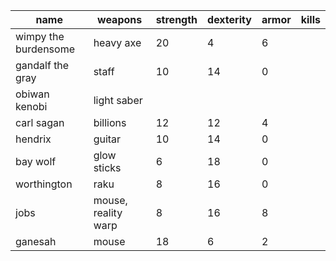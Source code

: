 | name                 | weapons             | strength | dexterity | armor | kills |
|-------------------- |------------------- |-------- |--------- |----- |----- |
| wimpy the burdensome | heavy axe           | 20       | 4         | 6     |       |
| gandalf the gray     | staff               | 10       | 14        | 0     |       |
| obiwan kenobi        | light saber         |          |           |       |       |
| carl sagan           | billions            | 12       | 12        | 4     |       |
| hendrix              | guitar              | 10       | 14        | 0     |       |
| bay wolf             | glow sticks         | 6        | 18        | 0     |       |
| worthington          | raku                | 8        | 16        | 0     |       |
| jobs                 | mouse, reality warp | 8        | 16        | 8     |       |
| ganesah              | mouse               | 18       | 6         | 2     |       |
